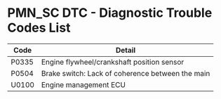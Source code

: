 # PMN_SC DTC - Diagnostic Trouble Codes List

| Code | Detail |
| - | - |
| P0335 | Engine flywheel/crankshaft position sensor |
| P0504 | Brake switch: Lack of coherence between the main |
| U0100 | Engine management ECU |
